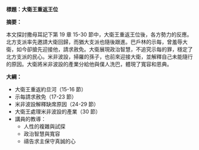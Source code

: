 **標題：大衛王重返王位**

**摘要：**

本文探討撒母耳記下第 19 章 15-30 節中，大衛王重返王位後，各方勢力的反應。北方支派率先邀請大衛回歸，而猶大支派也隨後跟進。巴戶林的示每，曾羞辱大衛，如今卻搶先迎接他，請求赦免。大衛展現政治智慧，不追究示每的罪，穩定了北方支派的民心。米非波設，掃羅的孫子，也前來迎接大衛，並解釋自己未能隨行的原因。大衛將米非波設的產業分給他與僕人洗巴，體現了寬容和恩典。

**大綱：**

* 大衛王重返約旦河（15-16 節）
* 示每請求赦免（17-23 節）
* 米非波設解釋缺席原因（24-29 節）
* 大衛王處理米非波設的產業（30 節）
* 講員的教導：
    * 人性的複雜與試探
    * 政治智慧與寬容
    * 禱告求主保守真誠的心